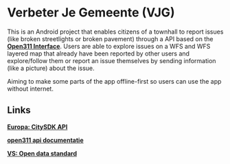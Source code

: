 # Verbeter Je Gemeente (VJG)
This is an Android project that enables citizens of a townhall to report issues (like broken streetlights or broken pavement) through a API based on the [**Open311 Interface**](http://www.open311.org/learn/ "Open311 Interface"). Users are able to explore issues on a WFS and WFS layered map that already have been reported by other users and explore/follow them or report an issue themselves by sending information (like a picture) about the issue. 

Aiming to make some parts of the app offline-first so users can use the app without internet.

## Links

[**Europa: CitySDK API**](https://www.citysdk.eu "Europese API voor open Data")

[**open311 api documentatie**](https://asiointi.hel.fi/palautews/rest/v1/services.json)

[**VS: Open data standard**](http://www.open311.org/ "Open311 standard")

